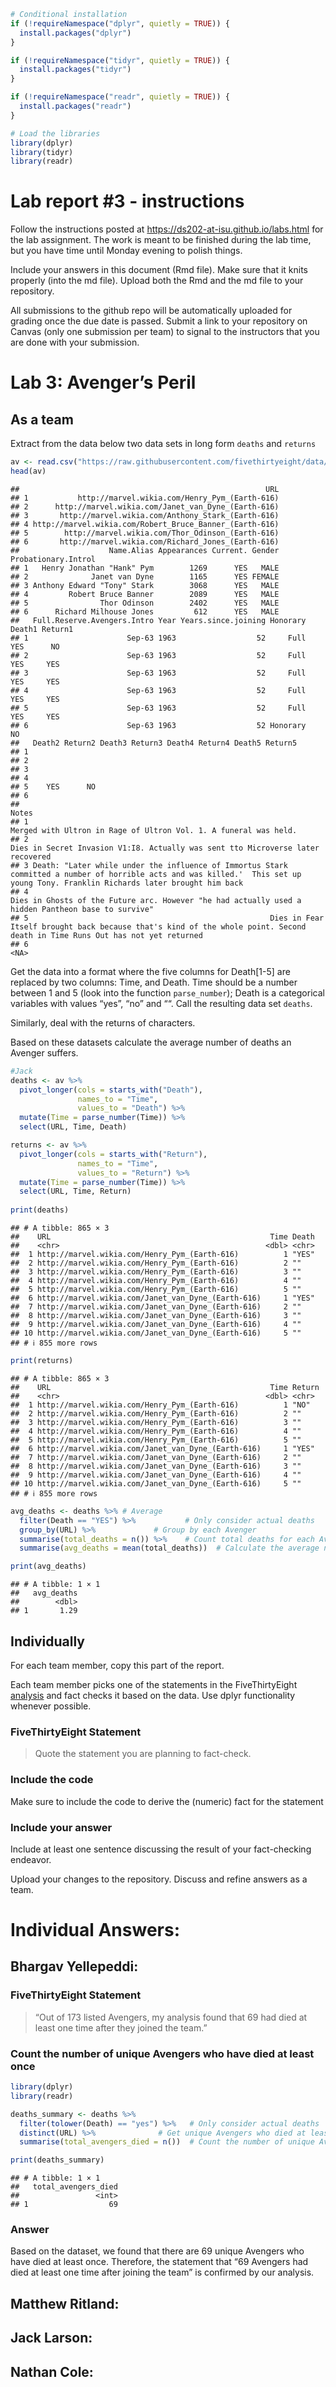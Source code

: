 
<!-- README.md is generated from README.Rmd. Please edit the README.Rmd file -->

``` r
# Conditional installation
if (!requireNamespace("dplyr", quietly = TRUE)) {
  install.packages("dplyr")
}

if (!requireNamespace("tidyr", quietly = TRUE)) {
  install.packages("tidyr")
}

if (!requireNamespace("readr", quietly = TRUE)) {
  install.packages("readr")
}

# Load the libraries
library(dplyr)
library(tidyr)
library(readr)
```

# Lab report \#3 - instructions

Follow the instructions posted at
<https://ds202-at-isu.github.io/labs.html> for the lab assignment. The
work is meant to be finished during the lab time, but you have time
until Monday evening to polish things.

Include your answers in this document (Rmd file). Make sure that it
knits properly (into the md file). Upload both the Rmd and the md file
to your repository.

All submissions to the github repo will be automatically uploaded for
grading once the due date is passed. Submit a link to your repository on
Canvas (only one submission per team) to signal to the instructors that
you are done with your submission.

# Lab 3: Avenger’s Peril

## As a team

Extract from the data below two data sets in long form `deaths` and
`returns`

``` r
av <- read.csv("https://raw.githubusercontent.com/fivethirtyeight/data/master/avengers/avengers.csv", stringsAsFactors = FALSE)
head(av)
```

    ##                                                       URL
    ## 1           http://marvel.wikia.com/Henry_Pym_(Earth-616)
    ## 2      http://marvel.wikia.com/Janet_van_Dyne_(Earth-616)
    ## 3       http://marvel.wikia.com/Anthony_Stark_(Earth-616)
    ## 4 http://marvel.wikia.com/Robert_Bruce_Banner_(Earth-616)
    ## 5        http://marvel.wikia.com/Thor_Odinson_(Earth-616)
    ## 6       http://marvel.wikia.com/Richard_Jones_(Earth-616)
    ##                    Name.Alias Appearances Current. Gender Probationary.Introl
    ## 1   Henry Jonathan "Hank" Pym        1269      YES   MALE                    
    ## 2              Janet van Dyne        1165      YES FEMALE                    
    ## 3 Anthony Edward "Tony" Stark        3068      YES   MALE                    
    ## 4         Robert Bruce Banner        2089      YES   MALE                    
    ## 5                Thor Odinson        2402      YES   MALE                    
    ## 6      Richard Milhouse Jones         612      YES   MALE                    
    ##   Full.Reserve.Avengers.Intro Year Years.since.joining Honorary Death1 Return1
    ## 1                      Sep-63 1963                  52     Full    YES      NO
    ## 2                      Sep-63 1963                  52     Full    YES     YES
    ## 3                      Sep-63 1963                  52     Full    YES     YES
    ## 4                      Sep-63 1963                  52     Full    YES     YES
    ## 5                      Sep-63 1963                  52     Full    YES     YES
    ## 6                      Sep-63 1963                  52 Honorary     NO        
    ##   Death2 Return2 Death3 Return3 Death4 Return4 Death5 Return5
    ## 1                                                            
    ## 2                                                            
    ## 3                                                            
    ## 4                                                            
    ## 5    YES      NO                                             
    ## 6                                                            
    ##                                                                                                                                                                              Notes
    ## 1                                                                                                                Merged with Ultron in Rage of Ultron Vol. 1. A funeral was held. 
    ## 2                                                                                                  Dies in Secret Invasion V1:I8. Actually was sent tto Microverse later recovered
    ## 3 Death: "Later while under the influence of Immortus Stark committed a number of horrible acts and was killed.'  This set up young Tony. Franklin Richards later brought him back
    ## 4                                                                               Dies in Ghosts of the Future arc. However "he had actually used a hidden Pantheon base to survive"
    ## 5                                                      Dies in Fear Itself brought back because that's kind of the whole point. Second death in Time Runs Out has not yet returned
    ## 6                                                                                                                                                                             <NA>

Get the data into a format where the five columns for Death\[1-5\] are
replaced by two columns: Time, and Death. Time should be a number
between 1 and 5 (look into the function `parse_number`); Death is a
categorical variables with values “yes”, “no” and ““. Call the resulting
data set `deaths`.

Similarly, deal with the returns of characters.

Based on these datasets calculate the average number of deaths an
Avenger suffers.

``` r
#Jack
deaths <- av %>%
  pivot_longer(cols = starts_with("Death"), 
               names_to = "Time", 
               values_to = "Death") %>%
  mutate(Time = parse_number(Time)) %>%
  select(URL, Time, Death)

returns <- av %>%
  pivot_longer(cols = starts_with("Return"), 
               names_to = "Time", 
               values_to = "Return") %>%
  mutate(Time = parse_number(Time)) %>%
  select(URL, Time, Return)
 
print(deaths)
```

    ## # A tibble: 865 × 3
    ##    URL                                                 Time Death
    ##    <chr>                                              <dbl> <chr>
    ##  1 http://marvel.wikia.com/Henry_Pym_(Earth-616)          1 "YES"
    ##  2 http://marvel.wikia.com/Henry_Pym_(Earth-616)          2 ""   
    ##  3 http://marvel.wikia.com/Henry_Pym_(Earth-616)          3 ""   
    ##  4 http://marvel.wikia.com/Henry_Pym_(Earth-616)          4 ""   
    ##  5 http://marvel.wikia.com/Henry_Pym_(Earth-616)          5 ""   
    ##  6 http://marvel.wikia.com/Janet_van_Dyne_(Earth-616)     1 "YES"
    ##  7 http://marvel.wikia.com/Janet_van_Dyne_(Earth-616)     2 ""   
    ##  8 http://marvel.wikia.com/Janet_van_Dyne_(Earth-616)     3 ""   
    ##  9 http://marvel.wikia.com/Janet_van_Dyne_(Earth-616)     4 ""   
    ## 10 http://marvel.wikia.com/Janet_van_Dyne_(Earth-616)     5 ""   
    ## # ℹ 855 more rows

``` r
print(returns)
```

    ## # A tibble: 865 × 3
    ##    URL                                                 Time Return
    ##    <chr>                                              <dbl> <chr> 
    ##  1 http://marvel.wikia.com/Henry_Pym_(Earth-616)          1 "NO"  
    ##  2 http://marvel.wikia.com/Henry_Pym_(Earth-616)          2 ""    
    ##  3 http://marvel.wikia.com/Henry_Pym_(Earth-616)          3 ""    
    ##  4 http://marvel.wikia.com/Henry_Pym_(Earth-616)          4 ""    
    ##  5 http://marvel.wikia.com/Henry_Pym_(Earth-616)          5 ""    
    ##  6 http://marvel.wikia.com/Janet_van_Dyne_(Earth-616)     1 "YES" 
    ##  7 http://marvel.wikia.com/Janet_van_Dyne_(Earth-616)     2 ""    
    ##  8 http://marvel.wikia.com/Janet_van_Dyne_(Earth-616)     3 ""    
    ##  9 http://marvel.wikia.com/Janet_van_Dyne_(Earth-616)     4 ""    
    ## 10 http://marvel.wikia.com/Janet_van_Dyne_(Earth-616)     5 ""    
    ## # ℹ 855 more rows

``` r
avg_deaths <- deaths %>% # Average
  filter(Death == "YES") %>%           # Only consider actual deaths
  group_by(URL) %>%             # Group by each Avenger
  summarise(total_deaths = n()) %>%    # Count total deaths for each Avenger
  summarise(avg_deaths = mean(total_deaths))  # Calculate the average number of deaths

print(avg_deaths)
```

    ## # A tibble: 1 × 1
    ##   avg_deaths
    ##        <dbl>
    ## 1       1.29

## Individually

For each team member, copy this part of the report.

Each team member picks one of the statements in the FiveThirtyEight
[analysis](https://fivethirtyeight.com/features/avengers-death-comics-age-of-ultron/)
and fact checks it based on the data. Use dplyr functionality whenever
possible.

### FiveThirtyEight Statement

> Quote the statement you are planning to fact-check.

### Include the code

Make sure to include the code to derive the (numeric) fact for the
statement

### Include your answer

Include at least one sentence discussing the result of your
fact-checking endeavor.

Upload your changes to the repository. Discuss and refine answers as a
team.

# Individual Answers:

## Bhargav Yellepeddi:

### FiveThirtyEight Statement

> “Out of 173 listed Avengers, my analysis found that 69 had died at
> least one time after they joined the team.”

### Count the number of unique Avengers who have died at least once

``` r
library(dplyr)
library(readr)

deaths_summary <- deaths %>%
  filter(tolower(Death) == "yes") %>%   # Only consider actual deaths
  distinct(URL) %>%              # Get unique Avengers who died at least once
  summarise(total_avengers_died = n())  # Count the number of unique Avengers

print(deaths_summary)
```

    ## # A tibble: 1 × 1
    ##   total_avengers_died
    ##                 <int>
    ## 1                  69

### Answer

Based on the dataset, we found that there are 69 unique Avengers who
have died at least once. Therefore, the statement that “69 Avengers had
died at least one time after joining the team” is confirmed by our
analysis.

## Matthew Ritland:

## Jack Larson:

## Nathan Cole:
